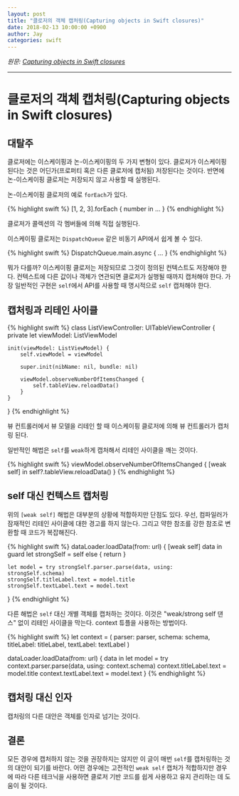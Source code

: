 ```yaml
---
layout: post
title: "클로저의 객체 캡처링(Capturing objects in Swift closures)"
date: 2018-02-13 10:00:00 +0900
author: Jay
categories: swift
---
```


*원문: [Capturing objects in Swift closures](https://www.swiftbysundell.com/posts/capturing-objects-in-swift-closures)*

---

# 클로저의 객체 캡처링(Capturing objects in Swift closures)

## 대탈주

클로저에는 이스케이핑과 논-이스케이핑의 두 가지 변형이 있다. 클로저가 이스케이핑 된다는 것은 어딘가(프로퍼티 혹은 다른 클로저에 캡처됨) 저장된다는 것이다. 반면에 논-이스케이핑 클로저는 저장되지 않고 사용할 때 실행된다.

논-이스케이핑 클로저의 예로 `forEach`가 있다.

{% highlight swift %}
[1, 2, 3].forEach { number in
    ...
}
{% endhighlight %}

클로저가 콜렉션의 각 멤버들에 의해 직접 실행된다.

이스케이핑 클로저는 `DispatchQueue` 같은 비동기 API에서 쉽게 볼 수 있다.

{% highlight swift %}
DispatchQueue.main.async {
    ...
}
{% endhighlight %}

뭐가 다를까? 이스케이핑 클로저는 저장되므로 그것이 정의된 컨텍스트도 저장해야 한다. 컨텍스트에 다른 값이나 객체가 연관되면 클로저가 실행될 때까지 캡처해야 한다. 가장 일반적인 구현은 `self`에서 API를 사용할 때 명시적으로 `self` 캡처해야 한다.

## 캡처링과 리테인 사이클

{% highlight swift %}
class ListViewController: UITableViewController {
    private let viewModel: ListViewModel

    init(viewModel: ListViewModel) {
        self.viewModel = viewModel

        super.init(nibName: nil, bundle: nil)

        viewModel.observeNumberOfItemsChanged {
            self.tableView.reloadData()
        }
    }
}
{% endhighlight %}

뷰 컨트롤러에서 뷰 모델을 리테인 할 때 이스케이핑 클로저에 의해 뷰 컨트롤러가 캡처링 된다.

일반적인 해법은 `self`를 `weak`하게 캡처해서 리테인 사이클을 깨는 것이다.

{% highlight swift %}
viewModel.observeNumberOfItemsChanged { [weak self] in
    self?.tableView.reloadData()
}
{% endhighlight %}

## self 대신 컨텍스트 캡처링

위의 `[weak self]` 해법은 대부분의 상황에 적합하지만 단점도 있다. 우선, 컴파일러가 잠재적인 리테인 사이클에 대한 경고를 하지 않는다. 그리고 약한 참조를 강한 참조로 변환할 때 코드가 복잡해진다.

{% highlight swift %}
dataLoader.loadData(from: url) { [weak self] data in
    guard let strongSelf = self else {
        return
    }

    let model = try strongSelf.parser.parse(data, using: strongSelf.schema)
    strongSelf.titleLabel.text = model.title
    strongSelf.textLabel.text = model.text
}
{% endhighlight %}

다른 해법은 `self` 대신 개별 객체를 캡처하는 것이다. 이것은 "weak/strong self 댄스" 없이 리테인 사이클을 막는다. context 튜플을 사용하는 방법이다.

{% highlight swift %}
let context = (
    parser: parser,
    schema: schema,
    titleLabel: titleLabel,
    textLabel: textLabel
)

dataLoader.loadData(from: url) { data in
    let model = try context.parser.parse(data, using: context.schema)
    context.titleLabel.text = model.title
    context.textLabel.text = model.text
}
{% endhighlight %}

## 캡처링 대신 인자

캡처링의 다른 대안은 객체를 인자로 넘기는 것이다.

## 결론

모든 경우에 캡처하지 않는 것을 권장하지는 않지만 이 글이 매번 `self`를 캡처링하는 것의 대안이 되기를 바란다. 어떤 경우에는 고전적인 `weak self` 캡처가 적합하지만 경우에 따라 다른 테크닉을 사용하면 클로저 기반 코드를 쉽게 사용하고 유지 관리하는 데 도움이 될 것이다.
